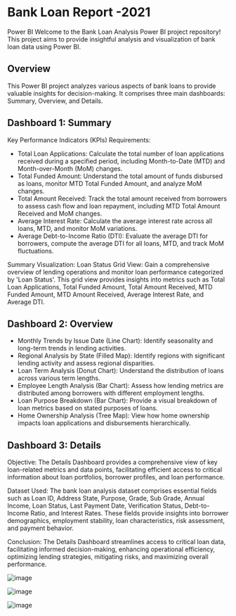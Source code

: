 # Bank Loan Report -2021
Power BI
Welcome to the Bank Loan Analysis Power BI project repository! This project aims to provide insightful analysis and visualization of bank loan data using Power BI.
## Overview
This Power BI project analyzes various aspects of bank loans to provide valuable insights for decision-making. It comprises three main dashboards: Summary, Overview, and Details.

## Dashboard 1: Summary
Key Performance Indicators (KPIs) Requirements:
* Total Loan Applications: Calculate the total number of loan applications received during a specified period, including Month-to-Date (MTD) and Month-over-Month (MoM) changes.
* Total Funded Amount: Understand the total amount of funds disbursed as loans, monitor MTD Total Funded Amount, and analyze MoM changes.
* Total Amount Received: Track the total amount received from borrowers to assess cash flow and loan repayment, including MTD Total Amount Received and MoM changes.
* Average Interest Rate: Calculate the average interest rate across all loans, MTD, and monitor MoM variations.
* Average Debt-to-Income Ratio (DTI): Evaluate the average DTI for borrowers, compute the average DTI for all loans, MTD, and track MoM fluctuations.

Summary Visualization:
Loan Status Grid View: Gain a comprehensive overview of lending operations and monitor loan performance categorized by 'Loan Status'. This grid view provides insights into metrics such as Total Loan Applications, Total Funded Amount, Total Amount Received, MTD Funded Amount, MTD Amount Received, Average Interest Rate, and Average DTI.

## Dashboard 2: Overview
* Monthly Trends by Issue Date (Line Chart): Identify seasonality and long-term trends in lending activities.
* Regional Analysis by State (Filled Map): Identify regions with significant lending activity and assess regional disparities.
* Loan Term Analysis (Donut Chart): Understand the distribution of loans across various term lengths.
* Employee Length Analysis (Bar Chart): Assess how lending metrics are distributed among borrowers with different employment lengths.
* Loan Purpose Breakdown (Bar Chart): Provide a visual breakdown of loan metrics based on stated purposes of loans.
* Home Ownership Analysis (Tree Map): View how home ownership impacts loan applications and disbursements hierarchically.

## Dashboard 3: Details
Objective:
The Details Dashboard provides a comprehensive view of key loan-related metrics and data points, facilitating efficient access to critical information about loan portfolios, borrower profiles, and loan performance.

Dataset Used:
The bank loan analysis dataset comprises essential fields such as Loan ID, Address State, Purpose, Grade, Sub Grade, Annual Income, Loan Status, Last Payment Date, Verification Status, Debt-to-Income Ratio, and Interest Rates. These fields provide insights into borrower demographics, employment stability, loan characteristics, risk assessment, and payment behavior.

Conclusion:
The Details Dashboard streamlines access to critical loan data, facilitating informed decision-making, enhancing operational efficiency, optimizing lending strategies, mitigating risks, and maximizing overall performance.


![image](https://github.com/user-attachments/assets/301d65c4-72be-4991-a8bc-9a0112db4f90)

![image](https://github.com/user-attachments/assets/0b22f223-cab4-4127-b018-39eb0ee3a6c4)

![image](https://github.com/user-attachments/assets/b58ec215-a541-49d5-ae71-1ad7085b7f04)





